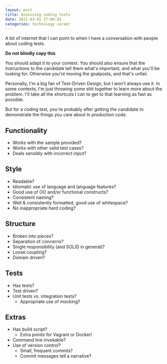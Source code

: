 ```yaml
---
layout: post
title: Assessing coding tests
date: 2017-03-01 17:00:03
categories: technology career
---
```

A bit of internet that I can point to when I have a conversation with people
about coding tests.

**Do not blindly copy this**

You should adapt it to your context. You should also ensure that the
instructions to the candidate tell them what's important, and what you'll be
looking for. Otherwise you're moving the goalposts, and that's unfair.

Personally, I'm a big fan of Test-Driven Design, but I won't always use it. In
some contexts, I'm just throwing some shit together to learn more about the
problem. I'll take all the shortcuts I can to get to that learning as fast as
possible.

But for a coding test, you're probably after getting the candidate to
demonstrate the things you care about in production code.

## Functionality
* Works with the sample provided?
* Works with other valid test cases?
* Deals sensibly with incorrect input?

## Style
* Readable?
* Idiomatic use of language and language features?
* Good use of OO and/or functional constructs?
* Consistent naming?
* Well & consistently formatted, good use of whitespace?
* No inappropriate hard coding?

## Structure
* Broken into pieces?
* Separation of concerns?
* Single responsibility (and SOLID in general)?
* Loose coupling?
* Domain driven?

## Tests
* Has tests?
* Test driven?
* Unit tests vs. integration tests?
    * Appropriate use of mocking?

## Extras
* Has build script?
    * Extra points for Vagrant or Docker!
* Command line invokable?
* Use of version control?
  * Small, frequent commits?
  * Commit messages tell a narrative?
